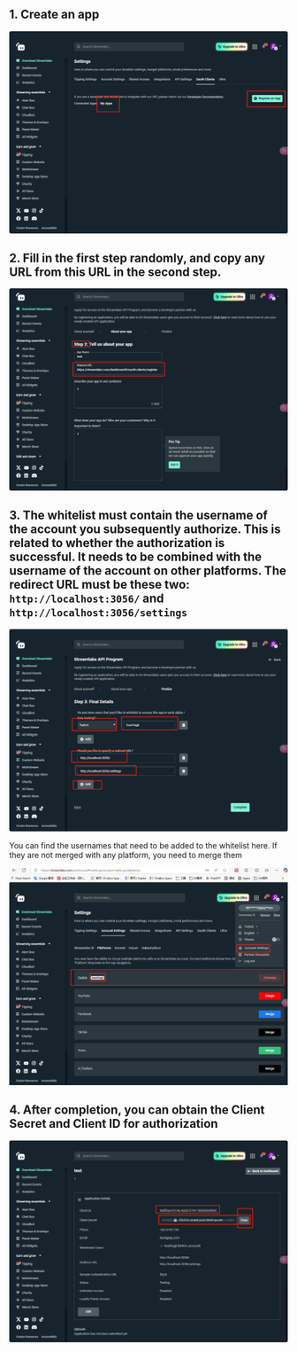 ## 1. Create an app

<img src="./1.png" />

## 2. Fill in the first step randomly, and copy any URL from this URL in the second step.

<img src="./2.png" />

## 3. The whitelist must contain the username of the account you subsequently authorize. This is related to whether the authorization is successful. It needs to be combined with the username of the account on other platforms. The redirect URL must be these two: `http://localhost:3056/` and `http://localhost:3056/settings`

<img src="./3.png" />

You can find the usernames that need to be added to the whitelist here. If they are not merged with any platform, you need to merge them

<img src="./4.png" />

## 4. After completion, you can obtain the Client Secret and Client ID for authorization

<img src="./5.png" />